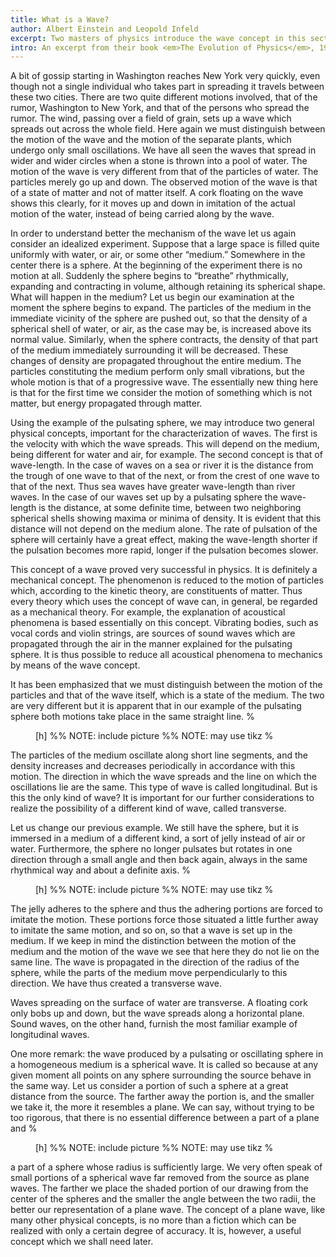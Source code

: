 ```yaml
---
title: What is a Wave?
author: Albert Einstein and Leopold Infeld
excerpt: Two masters of physics introduce the wave concept in this section from a well-known popular book.
intro: An excerpt from their book <em>The Evolution of Physics</em>, 1961.
---
```



A bit of gossip starting in Washington reaches New York very quickly, even though not a single individual who takes part in spreading it travels between these two cities.
There are two quite different motions involved, that of the rumor, Washington to New York, and that of the persons who spread the rumor.
The wind, passing over a field of grain, sets up a wave which spreads out across the whole field.
Here again we must distinguish between the motion of the wave and the motion of the separate plants, which undergo only small oscillations.
We have all seen the waves that spread in wider and wider circles when a stone is thrown into a pool of water.
The motion of the wave is very different from that of the particles of water.
The particles merely go up and down.
The observed motion of the wave is that of a state of matter and not of matter itself.
A cork floating on the wave shows this clearly, for it moves up and down in imitation of the actual motion of the water, instead of being carried along by the wave.


In order to understand better the mechanism of the wave let us again consider an idealized experiment.
Suppose that a large space is filled quite uniformly with water, or air, or some other &ldquo;medium.&rdquo; Somewhere in the center there is a sphere.
At the beginning of the experiment there is no motion at all.
Suddenly the sphere begins to &ldquo;breathe&rdquo; rhythmically, expanding and contracting in volume, although retaining its spherical shape.
What will happen in the medium?
Let us begin our examination at the moment the sphere begins to expand.
The particles of the medium in the immediate vicinity of the sphere are pushed out, so that the density of a spherical shell of water, or air, as the case may be, is increased above its normal value.
Similarly, when the sphere contracts, the density of that part of the medium immediately surrounding it will be decreased.
These changes of density are propagated throughout the entire medium.
The particles constituting the medium perform only small vibrations, but the whole motion is that of a progressive wave.
The essentially new thing here is that for the first time we consider the motion of something which is not matter, but energy propagated through matter.


Using the example of the pulsating sphere, we may introduce two general physical concepts, important for the characterization of waves.
The first is the velocity with which the wave spreads.
This will depend on the medium, being different for water and air, for example.
The second concept is that of wave-length.
In the case of waves on a sea or river it is the distance from the trough of one wave to that of the next, or from the crest of one wave to that of the next.
Thus sea waves have greater wave-length than river waves.
In the case of our waves set up by a pulsating sphere the wave-length is the distance, at some definite time, between two neighboring spherical shells showing maxima or minima of density.
It is evident that this distance will not depend on the medium alone.
The rate of pulsation of the sphere will certainly have a great effect, making the wave-length shorter if the pulsation becomes more rapid, longer if the pulsation becomes slower.


This concept of a wave proved very successful in physics.
It is definitely a mechanical concept.
The phenomenon is reduced to the motion of particles which, according to the kinetic theory, are constituents of matter.
Thus every theory which uses the concept of wave can, in general, be regarded as a mechanical theory.
For example, the explanation of acoustical phenomena is based essentially on this concept.
Vibrating bodies, such as vocal cords and violin strings, are sources of sound waves which are propagated through the air in the manner explained for the pulsating sphere.
It is thus possible to reduce all acoustical phenomena to mechanics by means of the wave concept.


It has been emphasized that we must distinguish between the motion of the particles and that of the wave itself, which is a state of the medium.
The two are very different but it is apparent that in our example of the pulsating sphere both motions take place in the same straight line.
%<figure>[h]
%% NOTE: include picture
%% NOTE: may use tikz
%</figure>
The particles of the medium oscillate along short line segments, and the density increases and decreases periodically in accordance with this motion.
The direction in which the wave spreads and the line on which the oscillations lie are the same.
This type of wave is called longitudinal.
But is this the only kind of wave?
It is important for our further considerations to realize the possibility of a different kind of wave, called transverse.


Let us change our previous example. We still have the sphere, but it is immersed in a medium of a different kind, a sort of jelly instead of air or water.
Furthermore, the sphere no longer pulsates but rotates in one direction through a small angle and then back again, always in the same rhythmical way and about a definite axis.
%<figure>[h]
%% NOTE: include picture
%% NOTE: may use tikz
%</figure>
The jelly adheres to the sphere and thus the adhering portions are forced to imitate the motion.
These portions force those situated a little further away to imitate the same motion, and so on, so that a wave is set up in the medium.
If we keep in mind the distinction between the motion of the medium and the motion of the wave we see that here they do not lie on the same line.
The wave is propagated in the direction of the radius of the sphere, while the parts of the medium move perpendicularly to this direction.
We have thus created a transverse wave.


Waves spreading on the surface of water are transverse.
A floating cork only bobs up and down, but the wave spreads along a horizontal plane.
Sound waves, on the other hand, furnish the most familiar example of longitudinal waves.


One more remark: the wave produced by a pulsating or oscillating sphere in a homogeneous medium is a spherical wave.
It is called so because at any given moment all points on any sphere surrounding the source behave in the same way.
Let us consider a portion of such a sphere at a great distance from the source.
The farther away the portion is, and the smaller we take it, the more it resembles a plane.
We can say, without trying to be too rigorous, that there is no essential difference between a part of a plane and
%<figure>[h]
%% NOTE: include picture
%% NOTE: may use tikz
%</figure>
a part of a sphere whose radius is sufficiently large.
We very often speak of small portions of a spherical wave far removed from the source as plane waves.
The farther we place the shaded portion of our drawing from the center of the spheres and the smaller the angle between the two radii, the better our representation of a plane wave.
The concept of a plane wave, like many other physical concepts, is no more than a fiction which can be realized with only a certain degree of accuracy.
It is, however, a useful concept which we shall need later.



